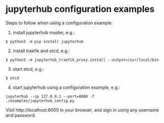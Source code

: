 # jupyterhub configuration examples

Steps to follow when using a configuration example:

1. install jupyterhub master, e.g.:

```
$ python3 -m pip install jupyterhub
```

2. install traefik and etcd, e.g.:

```
$ python3 -m jupyterhub_traefik_proxy.install --output=/usr/local/bin
```

3. start etcd, e.g.:

```
$ etcd
```

4. start jupyterhub using a configuration example, e.g.:

```
jupyterhub --ip 127.0.0.1 --port=8000 -f ./examples/jupyterhub_config.py
```
Visit http://localhost:8000 in your browser, and sign in using any username and password.
